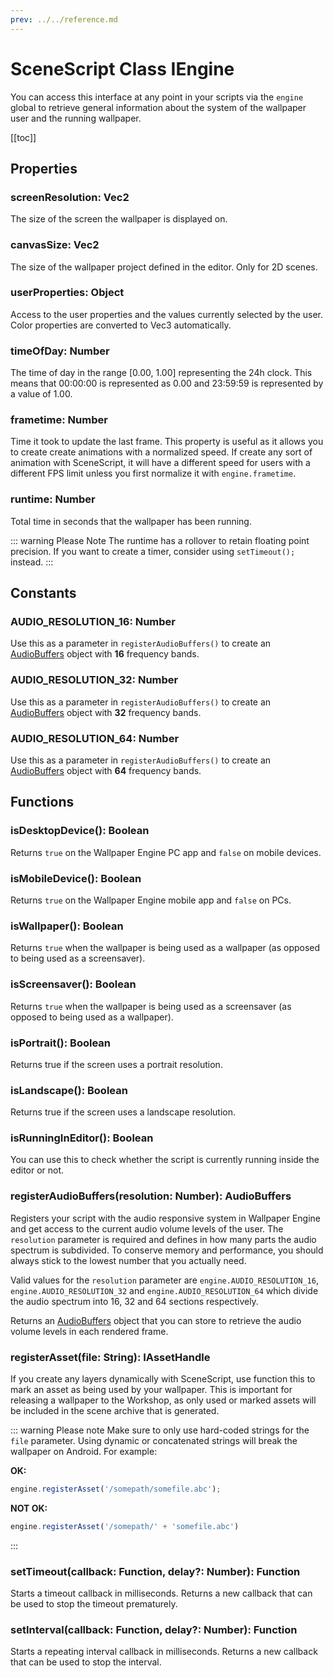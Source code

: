 ```yaml
---
prev: ../../reference.md
---
```


# SceneScript Class IEngine

You can access this interface at any point in your scripts via the `engine` global to retrieve general information about the system of the wallpaper user and the running wallpaper.

[[toc]]

## Properties

### screenResolution: Vec2

The size of the screen the wallpaper is displayed on.

### canvasSize: Vec2

The size of the wallpaper project defined in the editor. Only for 2D scenes.

### userProperties: Object

Access to the user properties and the values currently selected by the user. Color properties are converted to Vec3 automatically.

### timeOfDay: Number

The time of day in the range [0.00, 1.00] representing the 24h clock. This means that 00:00:00 is represented as 0.00 and 23:59:59 is represented by a value of 1.00.

### frametime: Number

Time it took to update the last frame. This property is useful as it allows you to create create animations with a normalized speed. If create any sort of animation with SceneScript, it will have a different speed for users with a different FPS limit unless you first normalize it with `engine.frametime`.

### runtime: Number

Total time in seconds that the wallpaper has been running.

::: warning Please Note
The runtime has a rollover to retain floating point precision. If you want to create a timer, consider using `setTimeout();` instead.
:::

## Constants

### AUDIO\_RESOLUTION\_16: Number

Use this as a parameter in `registerAudioBuffers()` to create an [AudioBuffers](/scene/scenescript/reference/class/AudioBuffers) object with **16** frequency bands.

### AUDIO\_RESOLUTION\_32: Number

Use this as a parameter in `registerAudioBuffers()` to create an [AudioBuffers](/scene/scenescript/reference/class/AudioBuffers) object with **32** frequency bands.

### AUDIO\_RESOLUTION\_64: Number

Use this as a parameter in `registerAudioBuffers()` to create an [AudioBuffers](/scene/scenescript/reference/class/AudioBuffers) object with **64** frequency bands.

## Functions

### isDesktopDevice(): Boolean

Returns `true` on the Wallpaper Engine PC app and `false` on mobile devices.

### isMobileDevice(): Boolean

Returns `true` on the Wallpaper Engine mobile app and `false` on PCs.

### isWallpaper(): Boolean

Returns `true` when the wallpaper is being used as a wallpaper (as opposed to being used as a screensaver).

### isScreensaver(): Boolean

Returns `true` when the wallpaper is being used as a screensaver (as opposed to being used as a wallpaper).

### isPortrait(): Boolean

Returns true if the screen uses a portrait resolution.

### isLandscape(): Boolean

Returns true if the screen uses a landscape resolution.

### isRunningInEditor(): Boolean

You can use this to check whether the script is currently running inside the editor or not.

### registerAudioBuffers(resolution: Number): AudioBuffers

Registers your script with the audio responsive system in Wallpaper Engine and get access to the current audio volume levels of the user. The `resolution` parameter is required and defines in how many parts the audio spectrum is subdivided. To conserve memory and performance, you should always stick to the lowest number that you actually need.

Valid values for the `resolution` parameter are `engine.AUDIO_RESOLUTION_16`, `engine.AUDIO_RESOLUTION_32` and `engine.AUDIO_RESOLUTION_64` which divide the audio spectrum into 16, 32 and 64 sections respectively.

Returns an [AudioBuffers](/scene/scenescript/reference/class/AudioBuffers) object that you can store to retrieve the audio volume levels in each rendered frame.

### registerAsset(file: String): IAssetHandle

If you create any layers dynamically with SceneScript, use function this to mark an asset as being used by your wallpaper. This is important for releasing a wallpaper to the Workshop, as only used or marked assets will be included in the scene archive that is generated.

::: warning Please note
Make sure to only use hard-coded strings for the `file` parameter. Using dynamic or concatenated strings will break the wallpaper on Android. For example:

**OK:**

```js
engine.registerAsset('/somepath/somefile.abc');
```

**NOT OK:**

```js
engine.registerAsset('/somepath/' + 'somefile.abc')
```
:::

### setTimeout(callback: Function, delay?: Number): Function

Starts a timeout callback in milliseconds. Returns a new callback that can be used to stop the timeout prematurely.

### setInterval(callback: Function, delay?: Number): Function

Starts a repeating interval callback in milliseconds. Returns a new callback that can be used to stop the interval.